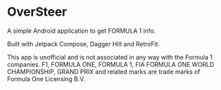 # OverSteer
A simple Android application to get FORMULA 1 info.

Built with Jetpack Compose, Dagger Hilt and RetroFit.

This app is unofficial and is not associated in any way with the Formula 1 companies. F1, FORMULA ONE, FORMULA 1, FIA FORMULA ONE WORLD CHAMPIONSHIP, GRAND PRIX and related marks are trade marks of Formula One Licensing B.V.